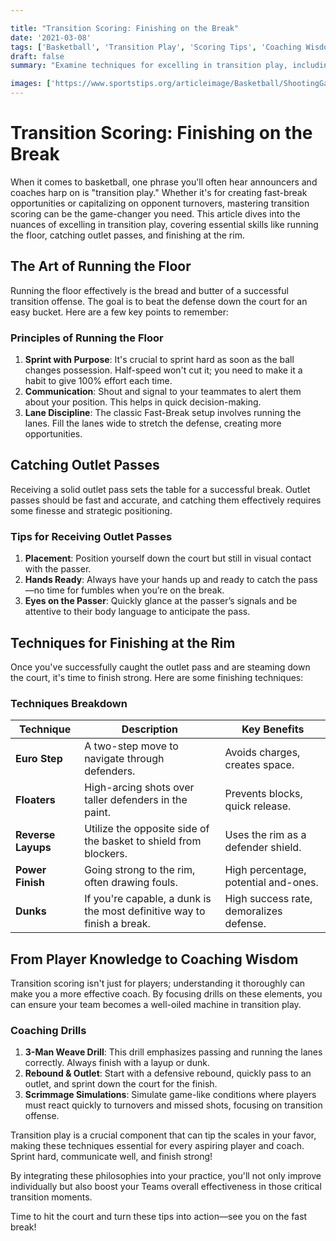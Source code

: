 ```yaml
---

title: "Transition Scoring: Finishing on the Break"
date: '2021-03-08'
tags: ['Basketball', 'Transition Play', 'Scoring Tips', 'Coaching Wisdom', 'Player Skills']
draft: false
summary: "Examine techniques for excelling in transition play, including running the floor, catching outlet passes, and finishing at the rim."

images: ['https://www.sportstips.org/articleimage/Basketball/ShootingGaurd/transition_scoring_finishing_on_the_break.webp']
---
```


# Transition Scoring: Finishing on the Break

When it comes to basketball, one phrase you'll often hear announcers and coaches harp on is "transition play." Whether it's for creating fast-break opportunities or capitalizing on opponent turnovers, mastering transition scoring can be the game-changer you need. This article dives into the nuances of excelling in transition play, covering essential skills like running the floor, catching outlet passes, and finishing at the rim.

## The Art of Running the Floor

Running the floor effectively is the bread and butter of a successful transition offense. The goal is to beat the defense down the court for an easy bucket. Here are a few key points to remember:

### Principles of Running the Floor

1. **Sprint with Purpose**: It's crucial to sprint hard as soon as the ball changes possession. Half-speed won't cut it; you need to make it a habit to give 100% effort each time.
2. **Communication**: Shout and signal to your teammates to alert them about your position. This helps in quick decision-making.
3. **Lane Discipline**: The classic Fast-Break setup involves running the lanes. Fill the lanes wide to stretch the defense, creating more opportunities. 

## Catching Outlet Passes

Receiving a solid outlet pass sets the table for a successful break. Outlet passes should be fast and accurate, and catching them effectively requires some finesse and strategic positioning.

### Tips for Receiving Outlet Passes

1. **Placement**: Position yourself down the court but still in visual contact with the passer.
2. **Hands Ready**: Always have your hands up and ready to catch the pass—no time for fumbles when you’re on the break.
3. **Eyes on the Passer**: Quickly glance at the passer’s signals and be attentive to their body language to anticipate the pass.

## Techniques for Finishing at the Rim

Once you've successfully caught the outlet pass and are steaming down the court, it's time to finish strong. Here are some finishing techniques:

### Techniques Breakdown

| Technique         | Description                                                                 | Key Benefits                            |
|-------------------|-----------------------------------------------------------------------------|-----------------------------------------|
| **Euro Step**     | A two-step move to navigate through defenders.                              | Avoids charges, creates space.          |
| **Floaters**      | High-arcing shots over taller defenders in the paint.                       | Prevents blocks, quick release.         |
| **Reverse Layups**| Utilize the opposite side of the basket to shield from blockers.            | Uses the rim as a defender shield.      |
| **Power Finish**  | Going strong to the rim, often drawing fouls.                               | High percentage, potential and-ones.    |
| **Dunks**         | If you're capable, a dunk is the most definitive way to finish a break.     | High success rate, demoralizes defense. |

## From Player Knowledge to Coaching Wisdom

Transition scoring isn't just for players; understanding it thoroughly can make you a more effective coach. By focusing drills on these elements, you can ensure your team becomes a well-oiled machine in transition play.

### Coaching Drills

1. **3-Man Weave Drill**: This drill emphasizes passing and running the lanes correctly. Always finish with a layup or dunk.
2. **Rebound & Outlet**: Start with a defensive rebound, quickly pass to an outlet, and sprint down the court for the finish.
3. **Scrimmage Simulations**: Simulate game-like conditions where players must react quickly to turnovers and missed shots, focusing on transition offense.

Transition play is a crucial component that can tip the scales in your favor, making these techniques essential for every aspiring player and coach. Sprint hard, communicate well, and finish strong!

By integrating these philosophies into your practice, you'll not only improve individually but also boost your Teams overall effectiveness in those critical transition moments. 

Time to hit the court and turn these tips into action—see you on the fast break!
```
